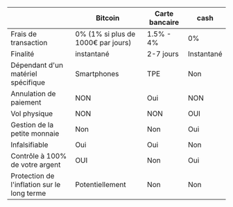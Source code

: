 
|                                             | Bitcoin                            | Carte bancaire | cash       |
| ------------------------------------------- | ---------------------------------- | -------------- | ---------- |
| Frais de transaction                        | 0% (1% si plus de 1000€ par jours) | 1.5% - 4%      | 0%         |
| Finalité                                    | instantané                         | 2-7 jours      | Instantané |
| Dépendant d'un matériel spécifique          | Smartphones                        | TPE            | Non        |
| Annulation de paiement                      | NON                                | Oui            | NON        |
| Vol physique                                | NON                                | NON            | OUI        |
| Gestion de la petite monnaie                | Non                                | Non            | Oui        |
| Infalsifiable                               | Oui                                | Oui            | Non        |
| Contrôle à 100% de votre argent             | OUI                                | Non            | Oui        |
| Protection de l'inflation sur le long terme | Potentiellement                    | Non            | Non        |
